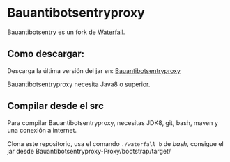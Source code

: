 Bauantibotsentryproxy
=========

Bauantibotsentry es un fork de [Waterfall](https://github.com/PaperMC/Waterfall).

## Como descargar:

Descarga la última versión del jar en: [Bauantibotsentryproxy](https://github.com/Bau15/Bauantibotsentryproxy/releases/latest)

Bauantibotsentryproxy necesita Java8 o superior.

## Compilar desde el src

Para compilar Bauantibotsentryproxy, necesitas JDK8, git, bash, maven y una conexión a internet.

Clona este repositorio, usa el comando `./waterfall b` de *bash*, consigue el  jar desde Bauantibotsentryproxy-Proxy/bootstrap/target/


